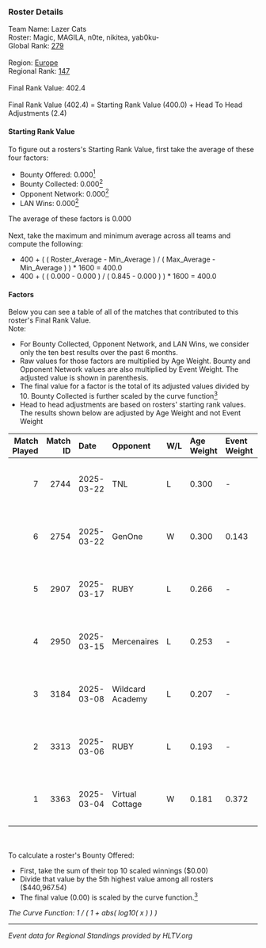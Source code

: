 ### Roster Details<br />
Team Name: Lazer Cats<br />
Roster: Magic, MAGILA, n0te, nikitea, yab0ku-<br />
Global Rank: [279](../../standings_global_2025_08_04.md)<br />
<br />
Region: [Europe]( ../../standings_europe_2025_08_04.md)<br />
Regional Rank: [147]( ../../standings_europe_2025_08_04.md)<br />
<br />
Final Rank Value:  402.4<br />
<br />
Final Rank Value (402.4) = Starting Rank Value (400.0) + Head To Head Adjustments (2.4)<br />

#### Starting Rank Value<br />
To figure out a rosters's Starting Rank Value, first take the average of these four factors:<br />
- Bounty Offered: 0.000[<sup>1</sup>](#table2)
- Bounty Collected: 0.000[<sup>2</sup>](#table1)
- Opponent Network: 0.000[<sup>2</sup>](#table1)
- LAN Wins: 0.000[<sup>2</sup>](#table1)

The average of these factors is 0.000<br />
<br />
Next, take the maximum and minimum average across all teams and compute the following:<br />
- 400 + ( ( Roster_Average - Min_Average ) / ( Max_Average - Min_Average ) ) * 1600 = 400.0
- 400 + ( ( 0.000 - 0.000 ) / ( 0.845 - 0.000 ) ) * 1600 = 400.0


#### Factors<br />
Below you can see a table of all of the matches that contributed to this roster's Final Rank Value.<br />
Note:<br />

- For Bounty Collected, Opponent Network, and LAN Wins, we consider only the ten best results over the past 6 months.
- Raw values for those factors are multiplied by Age Weight. Bounty and Opponent Network values are also multiplied by Event Weight. The adjusted value is shown in parenthesis.
- The final value for a factor is the total of its adjusted values divided by 10. Bounty Collected is further scaled by the curve function[<sup>3</sup>](#curveFunction)
- Head to head adjustments are based on rosters' starting rank values. The results shown below are adjusted by Age Weight and not Event Weight
<span id="table1"></span><br />


| Match Played | Match ID | Date       | Opponent         | W/L | Age Weight | Event Weight | Bounty Collected | Opponent Network | LAN Wins  | H2H Adj. | Roster                                    |
| -: | -: | :- | :- | :- | :- | :- | :- | :- | :- | -: | :- |
|            7 |     2744 | 2025-03-22 | TNL              | L   | 0.300      | -            | -                | -                | -         |    -0.16 | Magic, MAGILA, n0te, nikitea, yab0ku-     |
|            6 |     2754 | 2025-03-22 | GenOne           | W   | 0.300      | 0.143        | 0.000 (0.000)    | 0.000 (0.000)    | 0 (0.000) |     4.73 | Magic, MAGILA, n0te, nikitea, yab0ku-     |
|            5 |     2907 | 2025-03-17 | RUBY             | L   | 0.266      | -            | -                | -                | -         |    -0.45 | Magic, MAGILA, monarrrh, nikitea, yab0ku- |
|            4 |     2950 | 2025-03-15 | Mercenaires      | L   | 0.253      | -            | -                | -                | -         |    -2.79 | Magic, MAGILA, monarrrh, nikitea, yab0ku- |
|            3 |     3184 | 2025-03-08 | Wildcard Academy | L   | 0.207      | -            | -                | -                | -         |    -1.44 | Magic, MAGILA, nikitea, Templ, yab0ku-    |
|            2 |     3313 | 2025-03-06 | RUBY             | L   | 0.193      | -            | -                | -                | -         |    -0.35 | Magic, MAGILA, nikitea, Templ, yab0ku-    |
|            1 |     3363 | 2025-03-04 | Virtual Cottage  | W   | 0.181      | 0.372        | 0.000 (0.000)    | 0.007 (0.000)    | 0 (0.000) |     2.87 | Magic, MAGILA, nikitea, Templ, yab0ku-    |

<br />
<span id="table2"></span><br />
To calculate a roster's Bounty Offered:<br />

- First, take the sum of their top 10 scaled winnings ($0.00)
- Divide that value by the 5th highest value among all rosters ($440,967.54)
- The final value (0.00) is scaled by the curve function.[<sup>3</sup>](#curveFunction)

<span id="curveFunction"></span>_The Curve Function: 1 / ( 1 + abs( log10( x ) ) )_<br />

---
_Event data for Regional Standings provided by HLTV.org_<br />
